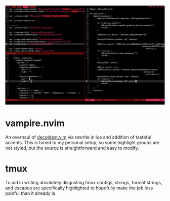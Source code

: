 ![2024-07-10](readme/2024-07-10.png)

# vampire.nvim
An overhaul of [decoldest.vim](https://github.com/mxi/decoldest.vim) via rewrite in lua and
addition of tasteful accents. This is tuned to my personal setup, so some highlight groups
are not styled, but the source is straightforward and easy to modify.

# tmux
To aid in writing absolutely disgusting tmux configs, strings, format strings, and escapes
are specifically highlighted to hopefully make the job less painful than it already is.
